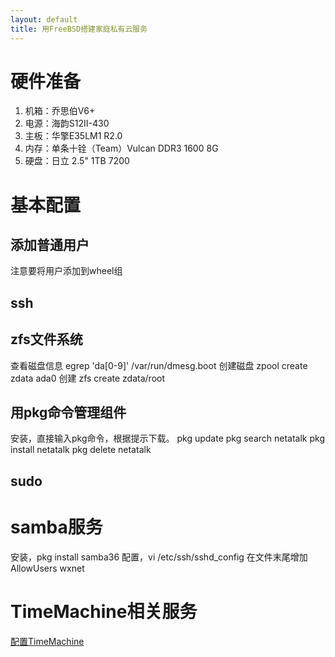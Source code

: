 ```yaml
---
layout: default
title: 用FreeBSD搭建家庭私有云服务
---
```


# 硬件准备
1. 机箱：乔思伯V6+
2. 电源：海韵S12II-430
3. 主板：华擎E35LM1 R2.0
4. 内存：单条十铨（Team）Vulcan DDR3 1600 8G
5. 硬盘：日立 2.5" 1TB 7200

# 基本配置

## 添加普通用户
注意要将用户添加到wheel组

## ssh

## zfs文件系统
查看磁盘信息
egrep 'da[0-9]' /var/run/dmesg.boot
创建磁盘
zpool create zdata ada0
创建
zfs create zdata/root

## 用pkg命令管理组件
安装，直接输入pkg命令，根据提示下载。
pkg update
pkg search netatalk
pkg install netatalk
pkg delete netatalk

## sudo



# samba服务
安装，pkg install samba36
配置，vi /etc/ssh/sshd_config 在文件末尾增加 
AllowUsers wxnet


# TimeMachine相关服务
[配置TimeMachine](http://wxnet.me/2013/08/19/%E5%9C%A8FreeBSD%E4%B8%8A%E6%90%AD%E5%BB%BAMac%E7%9A%84%E6%96%87%E4%BB%B6%E5%8F%8Atime-machine%E5%A4%87%E4%BB%BD%E6%9C%8D%E5%8A%A1.html)



